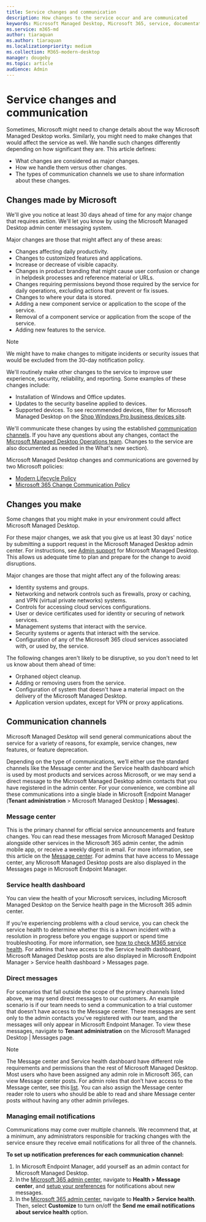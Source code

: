 ```yaml
---
title: Service changes and communication
description: How changes to the service occur and are communicated
keywords: Microsoft Managed Desktop, Microsoft 365, service, documentation
ms.service: m365-md
author: tiaraquan
ms.author: tiaraquan
ms.localizationpriority: medium
ms.collection: M365-modern-desktop
manager: dougeby
ms.topic: article
audience: Admin
---
```


# Service changes and communication

Sometimes, Microsoft might need to change details about the way Microsoft Managed Desktop works. Similarly, you might need to make changes that would affect the service as well. We handle such changes differently depending on how significant they are. This article defines:

- What changes are considered as major changes.
- How we handle them versus other changes.
- The types of communication channels we use to share information about these changes.

## Changes made by Microsoft

We'll give you notice at least 30 days ahead of time for any major change that requires action. We'll let you know by using the Microsoft Managed Desktop admin center messaging system.

Major changes are those that might affect any of these areas:

- Changes affecting daily productivity.
- Changes to customized features and applications.
- Increase or decrease of visible capacity.
- Changes in product branding that might cause user confusion or change in helpdesk processes and reference material or URLs.
- Changes requiring permissions beyond those required by the service for daily operations, excluding actions that prevent or fix issues.
- Changes to where your data is stored.
- Adding a new component service or application to the scope of the service.
- Removal of a component service or application from the scope of the service.
- Adding new features to the service.

> [!NOTE]
> We might have to make changes to mitigate incidents or security issues that would be excluded from the 30-day notification policy.

We'll routinely make other changes to the service to improve user experience, security, reliability, and reporting. Some examples of these changes include:

- Installation of Windows and Office updates.
- Updates to the security baseline applied to devices.
- Supported devices. To see recommended devices, filter for Microsoft Managed Desktop on the [Shop Windows Pro business devices site](https://www.microsoft.com/windows/business/devices).

We'll communicate these changes by using the established [communication channels](#communication-channels). If you have any questions about any changes, contact the [Microsoft Managed Desktop Operations team](../operate/support-request.md). Changes to the service are also documented as needed in the What's new section).

Microsoft Managed Desktop changes and communications are governed by two Microsoft policies:

- [Modern Lifecycle Policy](/lifecycle/policies/modern)
- [Microsoft 365 Change Communication Policy](/microsoft-365/admin/manage/message-center?view=o365-worldwide&preserve-view=true)

## Changes you make

Some changes that you might make in your environment could affect Microsoft Managed Desktop.

For these major changes, we ask that you give us at least 30 days' notice by submitting a support request in the Microsoft Managed Desktop admin center. For instructions, see [Admin support](../operate/support-request.md) for Microsoft Managed Desktop. This allows us adequate time to plan and prepare for the change to avoid disruptions.

Major changes are those that might affect any of the following areas:

- Identity systems and groups.
- Networking and network controls such as firewalls, proxy or caching, and VPN (virtual private networks) systems.
- Controls for accessing cloud services configurations.
- User or device certificates used for identity or securing of network services.
- Management systems that interact with the service.
- Security systems or agents that interact with the service.
- Configuration of any of the Microsoft 365 cloud services associated with, or used by, the service.

The following changes aren't likely to be disruptive, so you don't need to let us know about them ahead of time:

- Orphaned object cleanup.
- Adding or removing users from the service.
- Configuration of system that doesn't have a material impact on the delivery of the Microsoft Managed Desktop.
- Application version updates, except for VPN or proxy applications.

## Communication channels

Microsoft Managed Desktop will send general communications about the service for a variety of reasons, for example, service changes, new features, or feature deprecation.

Depending on the type of communications, we’ll either use the standard channels like the Message center and the Service health dashboard which is used by most products and services across Microsoft, or we may send a direct message to the Microsoft Managed Desktop admin contacts that you have registered in the admin center. For your convenience, we combine all these communications into a single blade in Microsoft Endpoint Manager (**Tenant administration** > Microsoft Managed Desktop | **Messages**).

### Message center

This is the primary channel for official service announcements and feature changes. You can read these messages from Microsoft Managed Desktop alongside other services in the Microsoft 365 admin center, the admin mobile app, or receive a weekly digest in email. For more information, see this article on the [Message center](/microsoft-365/admin/manage/message-center?view=o365-worldwide&preserve-view=true). For admins that have access to Message center, any Microsoft Managed Desktop posts are also displayed in the Messages page in Microsoft Endpoint Manager.

### Service health dashboard

You can view the health of your Microsoft services, including Microsoft Managed Desktop on the Service health page in the Microsoft 365 admin center.

If you’re experiencing problems with a cloud service, you can check the service health to determine whether this is a known incident with a resolution in progress before you engage support or spend time troubleshooting. For more information, see [how to check M365 service health](/microsoft-365/enterprise/view-service-health). For admins that have access to the Service health dashboard, Microsoft Managed Desktop posts are also displayed in Microsoft Endpoint Manager > Service health dashboard > Messages page.

### Direct messages

For scenarios that fall outside the scope of the primary channels listed above, we may send direct messages to our customers. An example scenario is if our team needs to send a communication to a trial customer that doesn’t have access to the Message center. These messages are sent only to the admin contacts you’ve registered with our team, and the messages will only appear in Microsoft Endpoint Manager. To view these messages, navigate to **Tenant administration** on the Microsoft Managed Desktop | Messages page.

> [!NOTE]
> The Message center and Service health dashboard have different role requirements and permissions than the rest of Microsoft Managed Desktop. Most users who have been assigned any admin role in Microsoft 365, can view Message center posts. For admin roles that don’t have access to the Message center, see this [list](/microsoft-365/admin/manage/message-center?preserve-view=true&view=o365-worldwide#admin-roles-that-dont-have-access-to-the-message-center). You can also assign the Message center reader role to users who should be able to read and share Message center posts without having any other admin privileges.

### Managing email notifications

Communications may come over multiple channels. We recommend that, at a minimum, any administrators responsible for tracking changes with the service ensure they receive email notifications for all three of the channels.  

**To set up notification preferences for each communication channel:**

1. In Microsoft Endpoint Manager, add yourself as an admin contact for Microsoft Managed Desktop.
1. In the [Microsoft 365 admin center](https://go.microsoft.com/fwlink/p/?linkid=2024339), navigate to **Health > Message center**, and [setup your preferences](/microsoft-365/admin/manage/message-center?preserve-view=true&view=o365-worldwide#preferences) for notifications about new messages.
1. In the [Microsoft 365 admin center](https://go.microsoft.com/fwlink/p/?linkid=2024339), navigate to **Health > Service health**. Then, select **Customize** to turn on/off the **Send me email notifications about service health** option.
